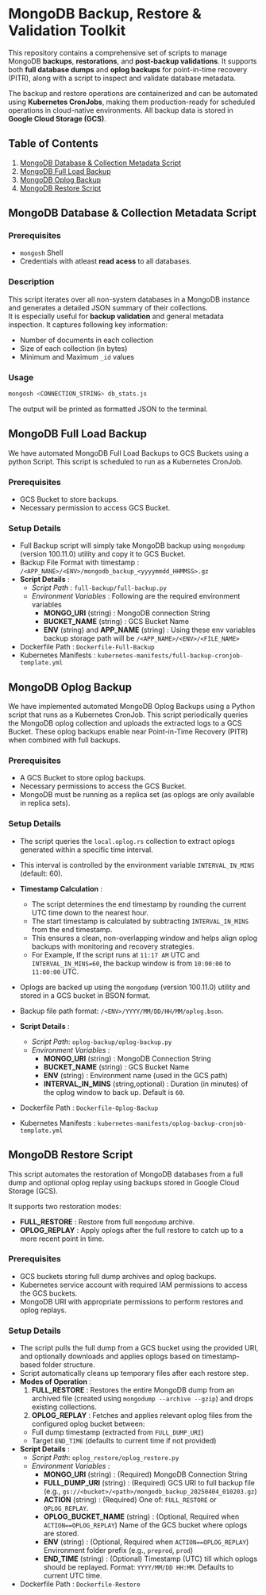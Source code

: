 # MongoDB Backup, Restore & Validation Toolkit

This repository contains a comprehensive set of scripts to manage MongoDB **backups**, **restorations**, and **post-backup validations**. It supports both **full database dumps** and **oplog backups** for point-in-time recovery (PITR), along with a script to inspect and validate database metadata.

The backup and restore operations are containerized and can be automated using **Kubernetes CronJobs**, making them production-ready for scheduled operations in cloud-native environments. All backup data is stored in **Google Cloud Storage (GCS)**.

## Table of Contents

1. [MongoDB Database & Collection Metadata Script](#mongodb-database--collection-metadata-script)
2. [MongoDB Full Load Backup](#mongodb-full-load-backup)
3. [MongoDB Oplog Backup](#mongodb-oplog-backup)
4. [MongoDB Restore Script](#mongodb-restore-script)



## MongoDB Database & Collection Metadata Script
### Prerequisites 
- `mongosh` Shell 
- Credentials with atleast **read acess** to all databases.

### Description
This script iterates over all non-system databases in a MongoDB instance and generates a detailed JSON summary of their collections.  
It is especially useful for **backup validation** and general metadata inspection. 
It captures following key information:
- Number of documents in each collection
- Size of each collection (in bytes)
- Minimum and Maximum `_id` values

### Usage 
```bash
mongosh <CONNECTION_STRING> db_stats.js
```
The output will be printed as formatted JSON to the terminal.

## MongoDB Full Load Backup

We have automated MongoDB Full Load Backups to GCS Buckets using a python Script. This script is scheduled to run as a Kubernetes CronJob.

### Prerequisites

- GCS Bucket to store backups.
- Necessary permission to access GCS Bucket.

### Setup Details

- Full Backup script will simply take MongoDB backup using `mongodump` (version 100.11.0) utility and copy it to GCS Bucket.
- Backup File Format with timestamp : `/<APP_NANE>/<ENV>/mongodb_backup_<yyyymmdd_HHMMSS>.gz`
- **Script Details** :
  - _Script Path_ : `full-backup/full-backup.py`
  - _Environment Variables_ : Following are the required environment variables
    - **MONGO_URI** (string) : MongoDB connection String
    - **BUCKET_NAME** (string) : GCS Bucket Name
    - **ENV** (string) and **APP_NAME** (string) : Using these env variables backup storage path will be `/<APP_NAME>/<ENV>/<FILE_NAME>`
- Dockerfile Path : `Dockerfile-Full-Backup`
- Kubernetes Manifests : `kubernetes-manifests/full-backup-cronjob-template.yml`

## MongoDB Oplog Backup

We have implemented automated MongoDB Oplog Backups using a Python script that runs as a Kubernetes CronJob. This script periodically queries the MongoDB oplog collection and uploads the extracted logs to a GCS Bucket. These oplog backups enable near Point-in-Time Recovery (PITR) when combined with full backups.

### Prerequisites

- A GCS Bucket to store oplog backups.
- Necessary permissions to access the GCS Bucket.
- MongoDB must be running as a replica set (as oplogs are only available in replica sets).

### Setup Details

- The script queries the `local.oplog.rs` collection to extract oplogs generated within a specific time interval.
- This interval is controlled by the environment variable `INTERVAL_IN_MINS` (default: 60).
- **Timestamp Calculation** :

  - The script determines the end timestamp by rounding the current UTC time down to the nearest hour.
  - The start timestamp is calculated by subtracting `INTERVAL_IN_MINS` from the end timestamp.
  - This ensures a clean, non-overlapping window and helps align oplog backups with monitoring and recovery strategies.
  - For Example, If the script runs at `11:17 AM` UTC and `INTERVAL_IN_MINS=60`, the backup window is from `10:00:00` to `11:00:00` UTC.

- Oplogs are backed up using the `mongodump` (version 100.11.0) utility and stored in a GCS bucket in BSON format.
- Backup file path format: `/<ENV>/YYYY/MM/DD/HH/MM/oplog.bson`.
- **Script Details** :
  - _Script Path_: `oplog-backup/oplog-backup.py`
  - _Environment Variables_ :
    - **MONGO_URI** (string) : MongoDB Connection String
    - **BUCKET_NAME** (string) : GCS Bucket Name
    - **ENV** (string) : Environment name (used in the GCS path)
    - **INTERVAL_IN_MINS** (string,optional) : Duration (in minutes) of the oplog window to back up. Default is `60`.
- Dockerfile Path : `Dockerfile-Oplog-Backup`
- Kubernetes Manifests : `kubernetes-manifests/oplog-backup-cronjob-template.yml`

## MongoDB Restore Script

This script automates the restoration of MongoDB databases from a full dump and optional oplog replay using backups stored in Google Cloud Storage (GCS).

It supports two restoration modes:

- **FULL_RESTORE** : Restore from full `mongodump` archive.
- **OPLOG_REPLAY** : Apply oplogs after the full restore to catch up to a more recent point in time.

### Prerequisites

- GCS buckets storing full dump archives and oplog backups.
- Kubernetes service account with required IAM permissions to access the GCS buckets.
- MongoDB URI with appropriate permissions to perform restores and oplog replays.

### Setup Details

- The script pulls the full dump from a GCS bucket using the provided URI, and optionally downloads and applies oplogs based on timestamp-based folder structure.
- Script automatically cleans up temporary files after each restore step.
- **Modes of Operation** :
  1. **FULL_RESTORE** : Restores the entire MongoDB dump from an archived file (created using `mongodump --archive --gzip`) and drops existing collections.
  2. **OPLOG_REPLAY** : Fetches and applies relevant oplog files from the configured oplog bucket between:
  - Full dump timestamp (extracted from `FULL_DUMP_URI`)
  - Target `END_TIME` (defaults to current time if not provided)
- **Script Details** :
  - _Script Path_: `oplog_restore/oplog_restore.py`
  - _Environment Variables_ :
    - **MONGO_URI** (string) : (Required) MongoDB Connection String
    - **FULL_DUMP_URI** (string) : (Required) GCS URI to full backup file (e.g., `gs://<bucket>/<path>/mongodb_backup_20250404_010203.gz`)
    - **ACTION** (string) : (Required) One of: `FULL_RESTORE` or `OPLOG_REPLAY`.
    - **OPLOG_BUCKET_NAME** (string) : (Optional, Required when `ACTION==OPLOG_REPLAY`) Name of the GCS bucket where oplogs are stored.
    - **ENV** (string) : (Optional, Required when `ACTION==OPLOG_REPLAY`) Environment folder prefix (e.g., `preprod`, `prod`)
    - **END_TIME** (string) : (Optional) Timestamp (UTC) till which oplogs should be replayed. Format: `YYYY/MM/DD HH:MM`. Defaults to current UTC time.
- Dockerfile Path : `Dockerfile-Restore`